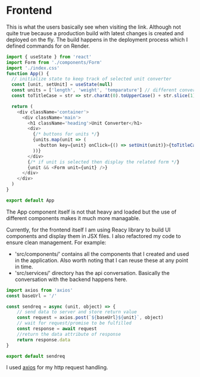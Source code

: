 # Frontend

This is what the users basically see when visiting the link. Although not quite true because a production build with latest changes is created and deployed on the fly. The build happens in the deployment process which I defined commands for on Render.
``` javascript
import { useState } from 'react'
import Form from './components/Form'
import './index.css'
function App() {
  // initialize state to keep track of selected unit converter
  const [unit, setUnit] = useState(null)
  const units = ['length', 'weight', 'temparature'] // different converters available
  const toTitleCase = str => str.charAt(0).toUpperCase() + str.slice(1).toLowerCase() // function for title-casing

  return (
    <div className='container'>
      <div className='main'>
        <h1 className='heading'>Unit Converter</h1>
        <div>
          {/* buttons for units */}
          {units.map(unit => (
            <button key={unit} onClick={() => setUnit(unit)}>{toTitleCase(unit)}</button>
          ))}
        </div>
        {/* if unit is selected then display the related form */}
        {unit && <Form unit={unit} />}
      </div>
    </div>
  )
}

export default App
```
The App component itself is not that heavy and loaded but the use of different components makes it much more managable.


Currently, for the frontend itself I am using Reacy library to build UI components and display them in JSX files.
I also refactored my code to ensure clean management. For example:
- 'src/components/' contains all the components that I created and used in the application. Also worth noting that I can reuse these at any point in time.
- 'src/services/' directory has the api conversation. Basically the conversation with the backend happens here.

``` javascript
import axios from 'axios'
const baseUrl = '/'

const sendreq = async (unit, object) => {
    // send data to server and store return value
    const request = axios.post(`${baseUrl}${unit}`, object)
    // wait for request/promise to be fulfilled
    const response = await request
    //return the data attribute of response
    return response.data
}

export default sendreq
```

I used [axios](https://axios-http.com/docs/intro) for my http request handling.
